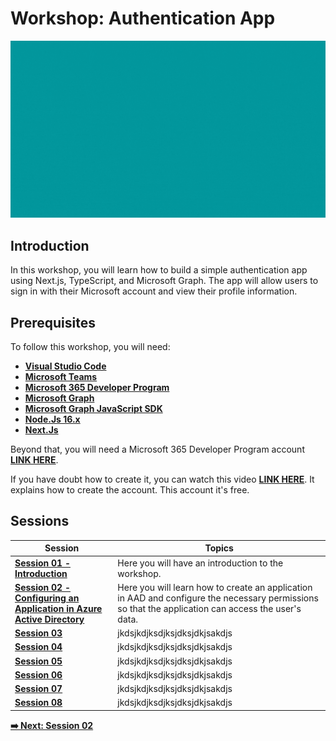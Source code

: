 # Workshop: Authentication App

![authentication-image](./../../workshop-images/authentication.gif)

## Introduction

In this workshop, you will learn how to build a simple authentication app using Next.js, TypeScript, and Microsoft Graph. The app will allow users to sign in with their Microsoft account and view their profile information.

## Prerequisites

To follow this workshop, you will need:

- **[Visual Studio Code](https://code.visualstudio.com/)**
- **[Microsoft Teams](https://www.microsoft.com/en-us/microsoft-teams/download-app?rtc=2)**
- **[Microsoft 365 Developer Program](https://developer.microsoft.com/en-us/microsoft-365/dev-program)**
- **[Microsoft Graph](https://developer.microsoft.com/en-us/graph)**
- **[Microsoft Graph JavaScript SDK](https://github.com/microsoftgraph/msgraph-sdk-javascript)**
- **[Node.Js 16.x](https://nodejs.org/en/)**
- **[Next.Js](https://nextjs.org/learn/foundations/about-nextjs)**

Beyond that, you will need a Microsoft 365 Developer Program account **[LINK HERE](https://developer.microsoft.com/en-us/microsoft-365/dev-program)**. 

If you have doubt how to create it, you can watch this video **[LINK HERE](https://www.youtube.com/watch?v=JvWLgirC8xs)**. It explains how to create the account. This account it's free. 

## Sessions


| Session                                                                                | Topics                                                                                                                                              |
| -------------------------------------------------------------------------------------- | --------------------------------------------------------------------------------------------------------------------------------------------------- |
| **[Session 01 - Introduction](01-intro.md)**                                           | Here you will have an introduction to the workshop.                                                                                                 |
| **[Session 02 - Configuring an Application in Azure Active Directory](02-session.md)** | Here you will learn how to create an application in AAD and configure the necessary permissions so that the application can access the user's data. |  |
| **[Session 03]()**                                                                     | jkdsjkdjksdjksjdksjdkjsakdjs                                                                                                                        |
| **[Session 04]()**                                                                     | jkdsjkdjksdjksjdksjdkjsakdjs                                                                                                                        |
| **[Session 05]()**                                                                     | jkdsjkdjksdjksjdksjdkjsakdjs                                                                                                                        |
| **[Session 06]()**                                                                     | jkdsjkdjksdjksjdksjdkjsakdjs                                                                                                                        |
| **[Session 07]()**                                                                     | jkdsjkdjksdjksjdksjdkjsakdjs                                                                                                                        |
| **[Session 08]()**                                                                     | jkdsjkdjksdjksjdksjdkjsakdjs                                                                                                                        |

**[➡️ Next: Session 02](./02-session.md)**








